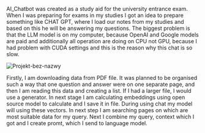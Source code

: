 AI_Chatbot was created as a study aid for the university entrance exam. When I was preparing for exams in my studies I got an idea to prepare something like CHAT GPT, where I load our notes from my studies and based on this he will be answering my questions. 
The biggest problem is that the LLM model is on my computer, because OpenAI and Google models are paid and additionally all operation are doing on CPU not GPU, because I had problem with CUDA settings and this is the reason why this chat is so slow. 

![Projekt-bez-nazwy](https://github.com/user-attachments/assets/69f5cc59-59e5-4059-9691-e44adb7acdf6)


Firstly, I am downloading data from PDF file. It was planned to be organised such a way that one question and answer were on one separate page, and then I am reading this data and creating a list. If I had a larger file, I would use a generator. In next stage I am calculating embeddings using open source model to calculate and I save it in file. During using chat my model will using these vectors. In next step I am searching pages on which are most suitable data for my query. Next I combine my query, context which I got and I create promt, which I send to language model. 

